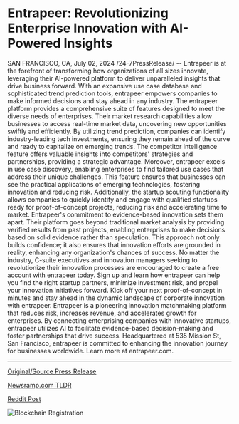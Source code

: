 # Entrapeer: Revolutionizing Enterprise Innovation with AI-Powered Insights

SAN FRANCISCO, CA, July 02, 2024 /24-7PressRelease/ -- Entrapeer is at the forefront of transforming how organizations of all sizes innovate, leveraging their AI-powered platform to deliver unparalleled insights that drive business forward. With an expansive use case database and sophisticated trend prediction tools, entrapeer empowers companies to make informed decisions and stay ahead in any industry.  The entrapeer platform provides a comprehensive suite of features designed to meet the diverse needs of enterprises. Their market research capabilities allow businesses to access real-time market data, uncovering new opportunities swiftly and efficiently. By utilizing trend prediction, companies can identify industry-leading tech investments, ensuring they remain ahead of the curve and ready to capitalize on emerging trends. The competitor intelligence feature offers valuable insights into competitors' strategies and partnerships, providing a strategic advantage.  Moreover, entrapeer excels in use case discovery, enabling enterprises to find tailored use cases that address their unique challenges. This feature ensures that businesses can see the practical applications of emerging technologies, fostering innovation and reducing risk. Additionally, the startup scouting functionality allows companies to quickly identify and engage with qualified startups ready for proof-of-concept projects, reducing risk and accelerating time to market.  Entrapeer's commitment to evidence-based innovation sets them apart. Their platform goes beyond traditional market analysis by providing verified results from past projects, enabling enterprises to make decisions based on solid evidence rather than speculation. This approach not only builds confidence; it also ensures that innovation efforts are grounded in reality, enhancing any organization's chances of success.  No matter the industry, C-suite executives and innovation managers seeking to revolutionize their innovation processes are encouraged to create a free account with entrapeer today.   Sign up and learn how entrapeer can help you find the right startup partners, minimize investment risk, and propel your innovation initiatives forward. Kick off your next proof-of-concept in minutes and stay ahead in the dynamic landscape of corporate innovation with entrapeer.  Entrapeer is a pioneering innovation matchmaking platform that reduces risk, increases revenue, and accelerates growth for enterprises. By connecting enterprising companies with innovative startups, entrapeer utilizes AI to facilitate evidence-based decision-making and foster partnerships that drive success. Headquartered at 535 Mission St, San Francisco, entrapeer is committed to enhancing the innovation journey for businesses worldwide. Learn more at entrapeer.com. 

---

[Original/Source Press Release](https://www.24-7pressrelease.com/press-release/512220/entrapeer-revolutionizing-enterprise-innovation-with-ai-powered-insights)
                    

[Newsramp.com TLDR](None) 



[Reddit Post](https://www.reddit.com/r/StartupBusinessNews/comments/1dtpwwq/entrapeer_revolutionizing_corporate_innovation/) 



![Blockchain Registration](https://cdn.newsramp.app/24-7PressRelease/qrcode/247/2/hikeurvp.webp)